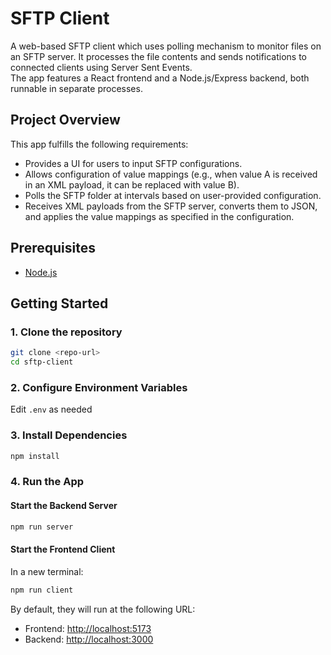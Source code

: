 # SFTP Client

A web-based SFTP client which uses polling mechanism to monitor files on an SFTP server. It processes the file contents and sends notifications to connected clients using Server Sent Events.  
The app features a React frontend and a Node.js/Express backend, both runnable in separate processes.

## Project Overview

This app fulfills the following requirements:
- Provides a UI for users to input SFTP configurations.
- Allows configuration of value mappings (e.g., when value A is received in an XML payload, it can be replaced with value B).
- Polls the SFTP folder at intervals based on user-provided configuration.
- Receives XML payloads from the SFTP server, converts them to JSON, and applies the value mappings as specified in the configuration.

## Prerequisites

- [Node.js](https://nodejs.org/)

## Getting Started

### 1. Clone the repository

```sh
git clone <repo-url>
cd sftp-client
```

### 2. Configure Environment Variables

Edit `.env` as needed

### 3. Install Dependencies

```sh
npm install
```

### 4. Run the App

#### Start the Backend Server

```sh
npm run server
```

#### Start the Frontend Client

In a new terminal:

```sh
npm run client
```

By default, they will run at the following URL:
- Frontend: [http://localhost:5173](http://localhost:5173)
- Backend: [http://localhost:3000](http://localhost:3000)

